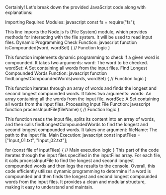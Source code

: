 Certainly! Let's break down the provided JavaScript code along with explanations:

Importing Required Modules:
javascript
const fs = require("fs");


This line imports the Node.js fs (File System) module, which provides methods for interacting with the file system. It will be used to read input files.
Dynamic Programming Check Function:
javascript
function isCompounded(word, wordSet) {
    // Function logic
}


This function implements dynamic programming to check if a given word is compounded. It takes two arguments:
word: The word to be checked.
wordSet: A Set containing all words from the input files.
Find Longest Compounded Words Function:
javascript
function findLongestCompoundedWords(words, wordSet) {
    // Function logic
}


This function iterates through an array of words and finds the longest and second longest compounded words. It takes two arguments:
words: An array containing all the words from the input file.
wordSet: A Set containing all words from the input files.
Processing Input File Function:
javascript
function processInputFile(fileName) {
    // Function logic
}


This function reads the input file, splits its content into an array of words, and then calls findLongestCompoundedWords to find the longest and second longest compounded words. It takes one argument:
fileName: The path to the input file.
Main Execution:
javascript
const inputFiles = ["Input_01.txt", "Input_02.txt"];

for (const file of inputFiles) {
    // Main execution logic
}
This part of the code iterates through the input files specified in the inputFiles array. For each file, it calls processInputFile to find the longest and second longest compounded words and then logs the results to the console.
Overall, this code efficiently utilizes dynamic programming to determine if a word is compounded and then finds the longest and second longest compounded words from the input files. It provides a clean and modular structure, making it easy to understand and maintain.
